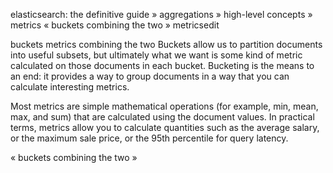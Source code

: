 
elasticsearch: the definitive guide » aggregations » high-level concepts » metrics
«  buckets     combining the two  »
metricsedit

buckets
metrics
combining the two
Buckets allow us to partition documents into useful subsets, but ultimately what we want is some kind of metric calculated on those documents in each bucket. Bucketing is the means to an end: it provides a way to group documents in a way that you can calculate interesting metrics.

Most metrics are simple mathematical operations (for example, min, mean, max, and sum) that are calculated using the document values. In practical terms, metrics allow you to calculate quantities such as the average salary, or the maximum sale price, or the 95th percentile for query latency.

«  buckets     combining the two  »
